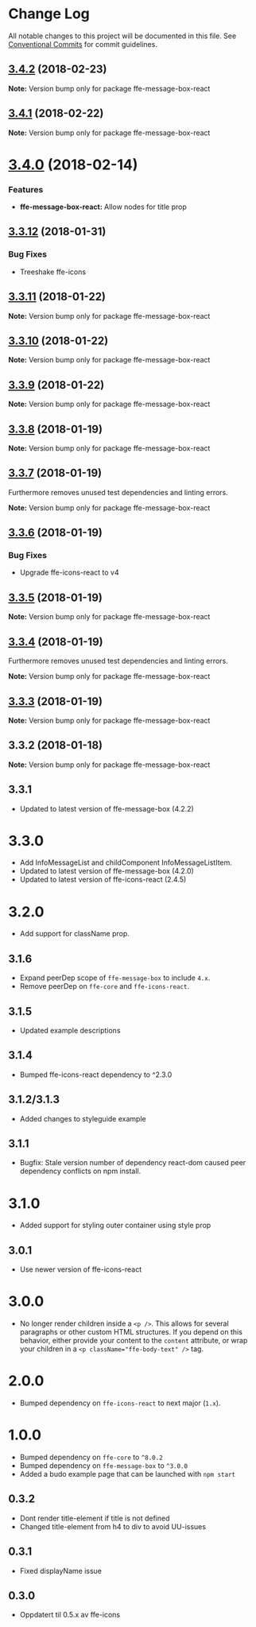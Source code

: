 # Change Log

All notable changes to this project will be documented in this file.
See [Conventional Commits](https://conventionalcommits.org) for commit guidelines.

 <a name="3.4.2"></a>
## [3.4.2](https://github.com/SpareBank1/designsystem/compare/ffe-message-box-react@3.4.1...ffe-message-box-react@3.4.2) (2018-02-23)




**Note:** Version bump only for package ffe-message-box-react

 <a name="3.4.1"></a>
## [3.4.1](https://github.com/SpareBank1/designsystem/compare/ffe-message-box-react@3.4.0...ffe-message-box-react@3.4.1) (2018-02-22)




**Note:** Version bump only for package ffe-message-box-react

<a name="3.4.0"></a>
# [3.4.0](https://github.com/SpareBank1/designsystem/compare/ffe-message-box-react@3.3.12...ffe-message-box-react@3.4.0) (2018-02-14)


### Features

* **ffe-message-box-react:** Allow nodes for title prop




<a name="3.3.12"></a>
## [3.3.12](https://github.com/SpareBank1/designsystem/compare/ffe-message-box-react@3.3.11...ffe-message-box-react@3.3.12) (2018-01-31)


### Bug Fixes

* Treeshake ffe-icons




<a name="3.3.11"></a>
## [3.3.11](https://github.com/SpareBank1/designsystem/compare/ffe-message-box-react@3.3.10...ffe-message-box-react@3.3.11) (2018-01-22)




**Note:** Version bump only for package ffe-message-box-react

<a name="3.3.10"></a>
## [3.3.10](https://github.com/SpareBank1/designsystem/compare/ffe-message-box-react@3.3.9...ffe-message-box-react@3.3.10) (2018-01-22)




**Note:** Version bump only for package ffe-message-box-react

<a name="3.3.9"></a>
## [3.3.9](https://github.com/SpareBank1/designsystem/compare/ffe-message-box-react@3.3.8...ffe-message-box-react@3.3.9) (2018-01-22)




**Note:** Version bump only for package ffe-message-box-react

<a name="3.3.8"></a>
## [3.3.8](https://github.com/SpareBank1/designsystem/compare/ffe-message-box-react@3.3.7...ffe-message-box-react@3.3.8) (2018-01-19)




**Note:** Version bump only for package ffe-message-box-react

<a name="3.3.7"></a>
## [3.3.7](https://github.com/SpareBank1/designsystem/compare/ffe-message-box-react@3.3.6...ffe-message-box-react@3.3.7) (2018-01-19)

Furthermore removes unused test dependencies and linting errors.


**Note:** Version bump only for package ffe-message-box-react

<a name="3.3.6"></a>
## [3.3.6](https://github.com/SpareBank1/designsystem/compare/ffe-message-box-react@3.3.5...ffe-message-box-react@3.3.6) (2018-01-19)


### Bug Fixes

* Upgrade ffe-icons-react to v4




<a name="3.3.5"></a>
## [3.3.5](https://github.com/SpareBank1/designsystem/compare/ffe-message-box-react@3.3.4...ffe-message-box-react@3.3.5) (2018-01-19)




**Note:** Version bump only for package ffe-message-box-react

<a name="3.3.4"></a>
## [3.3.4](https://github.com/SpareBank1/designsystem/compare/ffe-message-box-react@3.3.3...ffe-message-box-react@3.3.4) (2018-01-19)

Furthermore removes unused test dependencies and linting errors.


**Note:** Version bump only for package ffe-message-box-react

<a name="3.3.3"></a>
## [3.3.3](https://github.com/SpareBank1/designsystem/compare/ffe-message-box-react@3.3.2...ffe-message-box-react@3.3.3) (2018-01-19)




**Note:** Version bump only for package ffe-message-box-react

<a name="3.3.2"></a>
## 3.3.2 (2018-01-18)




**Note:** Version bump only for package ffe-message-box-react

## 3.3.1
* Updated to latest version of ffe-message-box (4.2.2)

# 3.3.0
* Add InfoMessageList and childComponent InfoMessageListItem.
* Updated to latest version of ffe-message-box (4.2.0)
* Updated to latest version of ffe-icons-react (2.4.5)

# 3.2.0
* Add support for className prop.

## 3.1.6
* Expand peerDep scope of `ffe-message-box` to include `4.x`.
* Remove peerDep on `ffe-core` and `ffe-icons-react`.

## 3.1.5
* Updated example descriptions

## 3.1.4
* Bumped ffe-icons-react dependency to ^2.3.0

## 3.1.2/3.1.3
* Added changes to styleguide example

## 3.1.1
* Bugfix: Stale version number of dependency react-dom caused peer dependency conflicts on npm install.

# 3.1.0
* Added support for styling outer container using style prop

## 3.0.1
* Use newer version of ffe-icons-react

# 3.0.0
* No longer render children inside a `<p />`. This allows for several
paragraphs or other custom HTML structures. If you depend on this behavior,
either provide your content to the `content` attribute, or wrap your
children in a `<p className="ffe-body-text" />` tag.

# 2.0.0
* Bumped dependency on `ffe-icons-react` to next major (`1.x`).

# 1.0.0
* Bumped dependency on `ffe-core` to `^8.0.2`
* Bumped dependency on `ffe-message-box` to `^3.0.0`
* Added a budo example page that can be launched with `npm start`

## 0.3.2
* Dont render title-element if title is not defined
* Changed title-element from h4 to div to avoid UU-issues

## 0.3.1
* Fixed displayName issue

## 0.3.0
* Oppdatert til 0.5.x av ffe-icons
